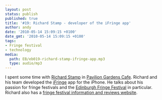 ```yaml
---
layout: post
status: publish
published: true
title: '#19: Richard Stamp - developer of the iFringe app'
author: andy
date: '2010-05-14 15:09:15 +0100'
date_gmt: '2010-05-14 15:09:15 +0100'
tags:
- Fringe festival
- technology
media:
  path: EB/eb019-richard-stamp-ifringe-app.mp3
  type: audio/mp3
---
```

I spent some time with <a href="http://twitter.com/FringeGuru" target="_blank">Richard Stamp</a> in <a href="http://www.paviliongardenscafe.co.uk" target="_blank">Pavilion Gardens Cafe</a>. Richard and his team developed the <a href="http://www.ifringe.co.uk" target="_blank">iFringe</a> app for the iPhone. He talks about his passion for fringe festivals and the <a href="http://www.edfringe.com" target="_blank">Edinburgh Fringe Festival</a> in particular. Richard also has a <a href="http://www.fringeguru.com" target="_blank">fringe festival information and reviews website</a>.
